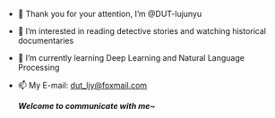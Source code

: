 - 👋 Thank you for your attention, I’m @DUT-lujunyu
- 👀 I’m interested in reading detective stories and watching historical documentaries 
- 🌱 I’m currently learning Deep Learning and Natural Language Processing 
- 📫 My E-mail: dut_ljy@foxmail.com  

  ***Welcome to communicate with me~***

<!---
DUT-lujunyu/DUT-lujunyu is a ✨ special ✨ repository because its `README.md` (this file) appears on your GitHub profile.
You can click the Preview link to take a look at your changes.
--->
